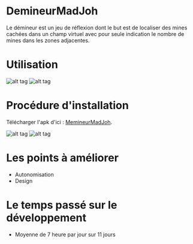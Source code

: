 # DemineurMadJoh
Le démineur est un jeu de réflexion dont le but est de localiser des mines cachées dans un champ virtuel avec pour seule indication le nombre de mines dans les zones adjacentes.
# Utilisation
![alt tag](https://github.com/kimo24/MemineurMadJoh/blob/master/ScreenShots/HowToUse.JPG)
![alt tag](https://github.com/kimo24/MemineurMadJoh/blob/master/ScreenShots/GamePlan.JPG)

# Procédure d'installation
Télécharger l'apk d'ici : [MemineurMadJoh](https://github.com/kimo24/MemineurMadJoh/tree/master/Apk).


![alt tag](https://github.com/kimo24/MemineurMadJoh/blob/master/ScreenShots/HowToInstall.jpg)
![alt tag](https://github.com/kimo24/MemineurMadJoh/blob/master/ScreenShots/HowToInstal.jpg)

# Les points à améliorer

* Autonomisation
* Design

# Le temps passé sur le développement

* Moyenne de 7 heure par jour sur 11 jours
